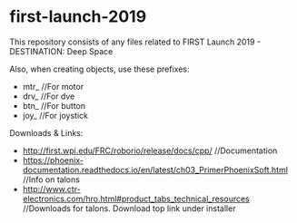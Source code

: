 # first-launch-2019
This repository consists of any files related to FIRST Launch 2019 - DESTINATION: Deep Space

Also, when creating objects, use these prefixes:

- mtr_  //For motor
- drv_ //For dve
- btn_ //For  button
- joy_ //For joystick

Downloads & Links:

- http://first.wpi.edu/FRC/roborio/release/docs/cpp/ //Documentation
- https://phoenix-documentation.readthedocs.io/en/latest/ch03_PrimerPhoenixSoft.html //Info on talons
- http://www.ctr-electronics.com/hro.html#product_tabs_technical_resources //Downloads for talons. Download top link under installer
